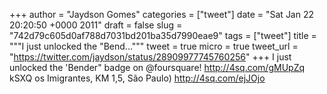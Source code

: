 
+++
author = "Jaydson Gomes"
categories = ["tweet"]
date = "Sat Jan 22 20:20:50 +0000 2011"
draft = false
slug = "742d79c605d0af788d7031bd201ba35d7990eae9"
tags = ["tweet"]
title = """I just unlocked the "Bend..."""
tweet = true
micro = true
tweet_url = "https://twitter.com/jaydson/status/28909977745760256"
+++
I just unlocked the 'Bender" badge on @foursquare! http://4sq.com/gMUpZq
kSXQ
os Imigrantes, KM 1,5, São Paulo) http://4sq.com/ejJOjo
